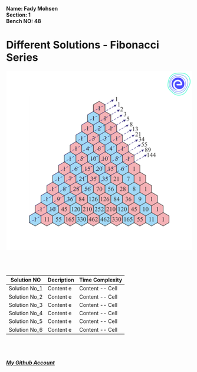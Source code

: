 **Name: Fady Mohsen** <br/>
**Section: 1** <br/>
**Bench NO: 48** <br/>


# Different Solutions - Fibonacci Series
![Fibonacci Series](Fibonacci-series.png) <br/> <br/> <br/> <br/>



| Solution NO   | Decription | Time Complexity |
| ------------  | ---------- | --------------- |
| Solution No_1 | Content e | Content -- Cell |
| Solution No_2 | Content e | Content -- Cell |
| Solution No_3 | Content e | Content -- Cell |
| Solution No_4 | Content e | Content -- Cell |
| Solution No_5 | Content e | Content -- Cell |
| Solution No_6 | Content e | Content -- Cell |

<br/>
<br/>

#### [*My Github Account*](https://github.com/fadymohsen/fibnacci-series)
